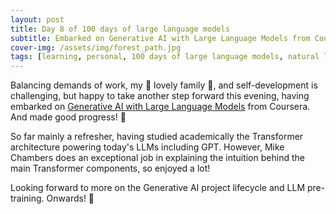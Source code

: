 ```yaml
---
layout: post
title: Day 8 of 100 days of large language models
subtitle: Embarked on Generative AI with Large Language Models from Coursera
cover-img: /assets/img/forest_path.jpg
tags: [learning, personal, 100 days of large language models, natural language processing, machine learning, artificial intelligence]
---
```

Balancing demands of work, my 👣 lovely family 👣, and self-development is challenging, but happy to take another step forward this evening, having embarked on [Generative AI with Large Language Models](https://www.coursera.org/learn/generative-ai-with-llms) from Coursera. And made good progress! 🎉

So far mainly a refresher, having studied academically the Transformer architecture powering today's LLMs including GPT. However, Mike Chambers does an exceptional job in explaining the intuition behind the main Transformer components, so enjoyed a lot!

Looking forward to more on the Generative AI project lifecycle and LLM pre-training. Onwards! 🚀